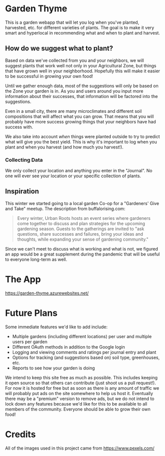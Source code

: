 # Garden Thyme

This is a garden webapp that will let you log when you've planted, harvested, etc. for different varieties of plants. The goal is to make it very smart and hyperlocal in recommending what and when to plant and harvest.


## How do we suggest what to plant?

Based on data we've collected from you and your neighbors, we will suggest plants that work well not only in your Agricultural Zone, but things that have grown well in your neighborhood. Hopefully this will make it easier to be successful in growing your own food!

Until we gather enough data, most of the suggestions will only be based on the Zone your garden is in. As you and users around you input more information about their successes, that information will be factored into the suggestions.

Even in a small city, there are many microclimates and different soil compositions that will affect what you can grow. That means that you will probably have more success growing things that your neighbors have had success with.

We also take into account *when* things were planted outside to try to predict what will give you the best yield. This is why it's important to log when you plant and when you harvest (and how much you harvest!).


### Collecting Data

We only collect your location and anything you enter in the "Journal". No one will ever see your location or your specific collection of plants.

## Inspiration

This winter we started going to a local garden Co-op for a "Gardeners' Give and Take" meetup. The description from buffalorising.com:

> Every winter, Urban Roots hosts an event series where gardeners come together to discuss and plan strategies for the upcoming gardening season. Guests to the gatherings are invited to "ask questions, share successes and failures, bring your ideas and thoughts, while expanding your sense of gardening community."

Since we can't meet to discuss what is working and what is not, we figured an app would be a great supplement during the pandemic that will be useful to everyone long-term as well.

# The App

https://garden-thyme.azurewebsites.net/

# Future Plans

Some immediate features we'd like to add include:
- Multiple gardens (including different locations) per user and multiple users per garden
- Different OAuth methods in addition to the Google login
- Logging and viewing comments and ratings per journal entry and plant
- Options for tracking (and suggestions based on) soil type, greenhouses, etc.
- Reports to see how your garden is doing

We intend to keep this site free as much as possible. This includes keeping it open source so that others can contribute (just shoot us a pull request!). For now it is hosted for free but as soon as there is any amount of traffic we will probably put ads on the site somewhere to help us host it. Eventually there may be a "premium" version to remove ads, but we do not intend to lock down any features because we'd like for this to be available to all members of the community. Everyone should be able to grow their own food!

# Credits
All of the images used in this project came from https://www.pexels.com/